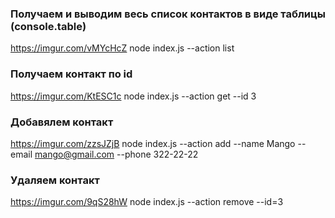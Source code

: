 ### Получаем и выводим весь список контактов в виде таблицы (console.table)
https://imgur.com/vMYcHcZ
node index.js --action list

### Получаем контакт по id
https://imgur.com/KtESC1c
node index.js --action get --id 3

### Добавялем контакт
https://imgur.com/zzsJZjB
node index.js --action add --name Mango --email mango@gmail.com --phone 322-22-22

### Удаляем контакт
https://imgur.com/9qS28hW
node index.js --action remove --id=3
